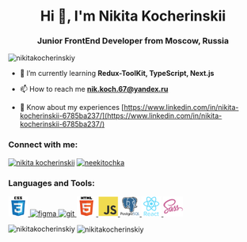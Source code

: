 <h1 align="center">Hi 👋, I'm Nikita Kocherinskii</h1>
<h3 align="center">Junior FrontEnd Developer from Moscow, Russia</h3>

<p align="left"> <img src="https://komarev.com/ghpvc/?username=nikitakocherinskiy&label=Profile%20views&color=0e75b6&style=flat" alt="nikitakocherinskiy" /> </p>

- 🌱 I’m currently learning **Redux-ToolKit, TypeScript, Next.js**

- 📫 How to reach me **nik.koch.67@yandex.ru**

- 📄 Know about my experiences [https://www.linkedin.com/in/nikita-kocherinskii-6785ba237/](https://www.linkedin.com/in/nikita-kocherinskii-6785ba237/)

<h3 align="left">Connect with me:</h3>
<p align="left">
<a href="https://linkedin.com/in/nikita kocherinskii" target="blank"><img align="center" src="https://raw.githubusercontent.com/rahuldkjain/github-profile-readme-generator/master/src/images/icons/Social/linked-in-alt.svg" alt="nikita kocherinskii" height="30" width="40" /></a>
<a href="https://www.leetcode.com/neekitochka" target="blank"><img align="center" src="https://raw.githubusercontent.com/rahuldkjain/github-profile-readme-generator/master/src/images/icons/Social/leet-code.svg" alt="neekitochka" height="30" width="40" /></a>
</p>

<h3 align="left">Languages and Tools:</h3>
<p align="left"> <a href="https://www.w3schools.com/css/" target="_blank" rel="noreferrer"> <img src="https://raw.githubusercontent.com/devicons/devicon/master/icons/css3/css3-original-wordmark.svg" alt="css3" width="40" height="40"/> </a> <a href="https://www.figma.com/" target="_blank" rel="noreferrer"> <img src="https://www.vectorlogo.zone/logos/figma/figma-icon.svg" alt="figma" width="40" height="40"/> </a> <a href="https://git-scm.com/" target="_blank" rel="noreferrer"> <img src="https://www.vectorlogo.zone/logos/git-scm/git-scm-icon.svg" alt="git" width="40" height="40"/> </a> <a href="https://www.w3.org/html/" target="_blank" rel="noreferrer"> <img src="https://raw.githubusercontent.com/devicons/devicon/master/icons/html5/html5-original-wordmark.svg" alt="html5" width="40" height="40"/> </a> <a href="https://developer.mozilla.org/en-US/docs/Web/JavaScript" target="_blank" rel="noreferrer"> <img src="https://raw.githubusercontent.com/devicons/devicon/master/icons/javascript/javascript-original.svg" alt="javascript" width="40" height="40"/> </a> <a href="https://www.postgresql.org" target="_blank" rel="noreferrer"> <img src="https://raw.githubusercontent.com/devicons/devicon/master/icons/postgresql/postgresql-original-wordmark.svg" alt="postgresql" width="40" height="40"/> </a> <a href="https://reactjs.org/" target="_blank" rel="noreferrer"> <img src="https://raw.githubusercontent.com/devicons/devicon/master/icons/react/react-original-wordmark.svg" alt="react" width="40" height="40"/> </a> <a href="https://sass-lang.com" target="_blank" rel="noreferrer"> <img src="https://raw.githubusercontent.com/devicons/devicon/master/icons/sass/sass-original.svg" alt="sass" width="40" height="40"/> </a> </p>

<p><img align="left" src="https://github-readme-stats.vercel.app/api/top-langs?username=nikitakocherinskiy&show_icons=true&locale=en&layout=compact" alt="nikitakocherinskiy" /></p>

<p>&nbsp;<img align="center" src="https://github-readme-stats.vercel.app/api?username=nikitakocherinskiy&show_icons=true&locale=en" alt="nikitakocherinskiy" /></p>
